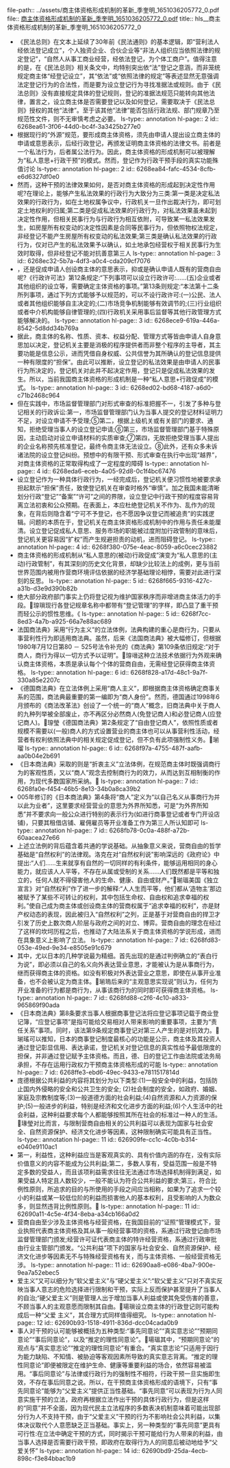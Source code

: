 file-path:: ../assets/商主体资格形成机制的革新_季奎明_1651036205772_0.pdf
file:: [商主体资格形成机制的革新_季奎明_1651036205772_0.pdf](../assets/商主体资格形成机制的革新_季奎明_1651036205772_0.pdf)
title:: hls__商主体资格形成机制的革新_季奎明_1651036205772_0

- 《民法总则》在文本上延续了30年前《民法通则》的基本逻辑，即“营利法人经依法登记成立”，个人独资企业、合伙企业等“非法人组织应当依照法律的规定登记”，“自然人从事工商业经营，经依法登记，为个体工商户”。值得注意的是，在《民法总则》相关条文中，均特别突出依“法”登记之意涵，而非笼统规定商主体“经登记设立”，其“依法”或“依照法律的规定”等表述显然无意强调法定登记行为的合法性，而是要为设立登记行为寻找准据法或规则。由于《民法总则》没有直接规定具体的登记规则，登记的准据法规范只能转向其他法律，置言之，设立商主体是否需要登记以及如何登记，需要取决于《民法总则》授权的其他“法律”。至于该其他“法律”能否包括行政法规、部门规章乃至规范性文件，则不无审慎考虑之必要。
  ls-type:: annotation
  hl-page:: 2
  id:: 6268ea61-3f06-44d0-bc4f-3a3425b277e0
- 根据现行的“外源”规范，要形成商主体资格，须先由申请人提出设立商主体的申请或意思表示，后经行政登记，再颁发证明商主体资格的法律文书。前者是一个私法行为，后者属公法行为。因此，商主体资格的形成机制可以被理解为“私人意思+行政干预”的模式。然而，登记作为行政干预手段的真实功能殊值讨论
  ls-type:: annotation
  hl-page:: 2
  id:: 6268ea84-fafc-4534-8cfb-e6d6327df0e0
- 然而，这种干预的法律效果如何，是否对商主体资格的形成起到决定性作用呢?在理论上，能够产生私法效果的行政行为大致分为三类:第一类是决定私法效果的行政行为，如在土地权属争议中，行政机关一旦作出裁决行为，即可划定土地权利的归属;第二类是促成私法效果的行政行为，对私法效果虽未起到决定性作用，但相关民事行为与行政行为相互依附，可导致某一私法效果发生，如房屋所有权变动的决定性因素是合同等民事行为，但依照物权法规定，非经登记不能产生房屋所有权变动的私法效果;第三类是确认私法效果的行政行为，仅对已产生的私法效果予以确认，如土地承包经营权于相关民事行为生效时取得，但非经登记不能对抗善意第三人
  ls-type:: annotation
  hl-page:: 3
  id:: 6268ec32-5b7a-4df3-a0c4-cda209cf7076
- ，还是促成申请人创设商主体的意思表示，抑或是确认申请人既有的营商自由呢?《行政许可法》第12条规定:“下列事项可以设立行政许可:......(五)企业或者其他组织的设立等，需要确定主体资格的事项。”第13条则规定:“本法第十二条所列事项，通过下列方式能够予以规范的，可以不设行政许可:(一)公民、法人或者其他组织能够自主决定的;(二)市场竞争机制能够有效调节的;(三)行业组织或者中介机构能够自律管理的;(四)行政机关采用事后监督等其他行政管理方式能够解决的。
  ls-type:: annotation
  hl-page:: 3
  id:: 6268ece9-619a-446a-8542-5d8dd34b769a
- 据此，商主体的名称、性质、资本、权益分配、管理方式等皆由申请人自身意思加以决定，登记机关主要是消极的程序提供者而非整个程序的主导者，其主要功能是信息公示，进而凭借自身权威、公共信誉为其所确认的登记信息提供一种有限度的“担保”。由此可以推断，设立登记的私法效果是由申请人的民事行为所决定的，登记机关对此并不起决定作用，登记只是促成私法效果的发生。所以，当前我国商主体资格的形成机制是一种“私人意思+行政促成”的模式。
  ls-type:: annotation
  hl-page:: 3
  id:: 6268ed02-bd68-4187-a6d0-c71b2468c964
- 但在实践中，市场监督管理部门对形式审查的标准把握不一，引发了多种与登记相关的行政诉讼:第一，市场监督管理部门认为当事人提交的登记材料证明力不足，对设立申请不予受理;⑤第二，根据上级机关或有关部门的要求、通知，拒绝受理当事人的设立登记申请;⑥第三，市场监督管理部门基于特殊原因，主动启动对设立申请材料的实质审查;⑦第四，无故拒绝受理当事人提出的企业名称预先核准登记，最终令商主体无法设立。⑧此外，还有众多未诉诸法院的设立登记纠纷。预想中的有限干预、形式审查在执行中出现“越界”，对商主体资格的正常取得构成了一定程度的障碍
  ls-type:: annotation
  hl-page:: 4
  id:: 6268eda6-eceb-4a05-92d8-0c1f4bc67476
- 设立登记作为一种具体行政行为，一经完成后，登记机关便习惯性地被要求承担起默示“担保”责任，致使登记机关在审查时格外“审慎”。加之我国未能清晰划分行政“登记”“备案”“许可”之间的界限，设立登记中行政干预的程度容易背离立法初衷和公众预期。在表面上，本应杜绝登记机关不作为、乱作为的现象，在背后则隐含着“宁可不予登记，也不愿因争议登记而被追责”的实践逻辑。问题的本质在于，登记机关在商主体资格形成机制中的作用与责任未能厘清。设立登记促成私人意思、服务市场的职能被过度附加行政管制的意味后，登记机关更容易因“扩权”而产生规避担责的动机，进而阻碍登记。
  ls-type:: annotation
  hl-page:: 4
  id:: 6268f380-075e-4eac-8059-a6c0cec23882
- 商主体资格的形成机制从“私人意思的(被动)行政促成”演变为“私人意思的(主动)行政管制”，有其深刻的历史文化背景，却缺少比较法上的成例，更与当前世界范围内被用作营商环境评估依据的经济学基础理论相悖，需要对此进行深刻的反思。
  ls-type:: annotation
  hl-page:: 5
  id:: 6268f665-9316-427c-a31b-d3e9d390b82b
- 绝大部分政府部门事实上仍将登记视为维护国家秩序而非增进商主体活力的手段。瑏瑣现行各登记规章名称中都带有“登记管理”的字样，即凸显了重干预而轻公示的惯性思维。《
  ls-type:: annotation
  hl-page:: 5
  id:: 6268f7cc-8ed3-4a7b-a925-66a7e88ac689
- 法国商法典》采用“行为主义”的立法体例，法典构建的重心是商行为，只要从事营利性行为即适用商法典。虽然，后来《法国商法典》被大幅修订，但根据1980年7月12日第80 － 525号法令补充的《商法典》第109条依旧规定:“对于商人，商行为得以一切方式予以证明”。瑏瑨这种立法技术依据行为外观来确认商主体资格，本质是承认每个个体的营商自由，无需经登记获得商主体资格。
  ls-type:: annotation
  hl-page:: 6
  id:: 6268f828-a17d-48c1-9a7f-330a85e2207c
- 《德国商法典》在立法体例上采用“商人主义”，即根据商主体资格确定商事关系的范围，商法典最重要的第一编即为“商人身份”。然而，德国通过1998年6月颁布的《商法改革法》创设了一个统一的“商人”概念，旧商法典中关于商人的九种列举被全部废止，亦不再区分必然商人(免登记商人)和必登记商人(应登记商人)。瑏瑩《德国商法典》第2条规定了“自由登记商人”，依照性质或者规模不需要以(一般)商人的方式设置营业的商主体也可以从事营利性活动，经营者有权利依照法典中的相关规定促成登记，但不负有此项强制性义务。瑐瑠
  ls-type:: annotation
  hl-page:: 6
  id:: 6268f97a-4755-487f-aafb-aa0b04e2b691
- 《日本商法典》采取的则是“折衷主义”立法体例，在规范商主体时既强调商行为的客观性质，又以“商人”观念去控制商行为的效力，从而达到互相制衡的作用，为现代多数国家所采纳。
  ls-type:: annotation
  hl-page:: 7
  id:: 6268fa0e-f454-46b5-8e13-34b0a8ca39b2
- 005年修订的《日本商法典》第4条将“商人”定义为“以自己名义从事商行为并以此为业者”，这里要求经营营业的意思为外界所知悉，可是“为外界所知悉”并不要求向一般公众进行特别的表示行为(如进行商事登记或者专门开设店铺)，只要其租借店铺、雇佣雇员等开业准备工作为第三人所认知即可
  ls-type:: annotation
  hl-page:: 7
  id:: 6268fb78-0c0a-488f-a72b-60aacea27e66
- 上述立法例的背后蕴含着共通的学说基础。从抽象意义来说，营商自由的哲学基础是“自然权利”的法律观。洛克在对“自然权利说”影响深远的《政府论》中提出:“人们......生来就享有自然的一切同样的有利条件，能够运用相同的身心能力，就应该人人平等，不存在从属或受制的关系......人们既然都是平等和独立的，任何人就不得侵害他人的生命、健康、自由或财产。”瑐瑥美国《独立宣言》对“自然权利”作了进一步的解释:“人人生而平等，他们都从‘造物主’那边被赋予了某些不可转让的权利，其中包括生命权、自由权和追求幸福的权利。”使自己成为商主体或创设商主体的营商权属于“追求幸福的权利”，亦是财产权动态的表现，因此被归入“自然权利”之列，正是基于对营商自由的捍卫才引发了历史上数次商人阶层与政府之间的对立、博弈。营商自由的理念在经过了这样的坎坷历程之后，也推动了大陆法系关于商主体资格的学说形成，进而在具象意义上影响了立法。
  ls-type:: annotation
  hl-page:: 7
  id:: 6268fd83-053e-49ed-9e34-e8505e91c679
- 其中，尤以日本的几种学说最为精细。首先出现的是通过判例确立的“表白行为说”，即必须以自己的名义向外表达营业意思，才能被认为是从事商行为，继而获得商主体的资格。如没有积极对外表达营业之意思，即使在从事开业准备，也不会被认定为商主体。瑐瑦后来的“主观意思实现说”则认为，任何为开业准备的行为都是商行为，从事该商行为的同时即可获得商主体资格。
  ls-type:: annotation
  hl-page:: 7
  id:: 6268fd88-c2f6-4c10-a833-965869f90ada
- 《日本商法典》第8条要求当事人根据商事登记法将应登记事项记载于商业登记簿，“应登记事项”是指可能给交易相对人带来影响的重要事项，主要为“责任关系”事项。同时，该法第9条规定商事登记对第三人产生的是对抗效力。瑐瑤可以推知，日本的商事登记制度最核心的功能是公示，商主体及其投资人通过登记彰显信用、表达承诺，登记机关对登记信息的真实性给予最低限度的担保，并非通过登记赋予主体资格。而且，德、日的登记工作由法院或法务局承担，不存在运用行政权力干预商主体资格形成的可能
  ls-type:: annotation
  hl-page:: 7
  id:: 6268ffe3-ebd6-49ec-9433-e7811517814d
- 庞德根据公共利益的内容将其划分为以下类型:(1)一般安全中的利益，包括防止国内外侵略的安全和公共卫生的安全; (2)社会制度的安全，如政府、婚姻、家庭及宗教制度等;(3)一般道德方面的社会利益;(4)自然资源和人力资源的保护;(5)一般进步的利益，特别是经济和文化进步方面的利益;(6)个人生活中的社会利益，这种利益要求每个人都能够按照其所在社会的标准过一种人的生活。瑑瑩对比而言，与限制营商自由相关的公共利益可以表现为国家与社会安全、自然资源保护、经济文化进步等因素，这种限制确实可能具有正当性。
  ls-type:: annotation
  hl-page:: 11
  id:: 626909fe-cc1c-4c0b-b314-e040e9110ac1
- 第一，利益性，这种利益应当是客观真实的、具有价值内涵的存在，没有实际价值意义的内容不能成为公共利益;第二，多数人享有，受益范围一般是不特定多数的受益人，而且该项利益需求往往无法通过市场选择机制得到满足，如果受益人特定且人数较少，一般不能认为符合公共利益的要求;第三，符合比例性原则，所追求的目的与所使用的手段之间应当相称，如果为了追求一个较小的利益或某一较低位阶的利益而损害他人的基本权利，且受影响的人为数众多，则显然违背比例性原则。
  ls-type:: annotation
  hl-page:: 11
  id:: 62690a11-4c5e-4f34-8eba-a34cb166a0d2
- 营商自由至少涉及主体资格与经营资格，在我国目前的“证照”管理模式下，营业执照代表商主体资格及其从事一般经营事项的资格，系通过行政登记由市场监督管理部门颁发;经营许可证代表商主体的特许经营资格，系通过行政审批由行业主管部门颁发。“公共利益”项下的国家与社会安全、自然资源保护、经济文化进步等因素无不与特殊经营资格有关，而与主体资格、一般经营资格无涉。
  ls-type:: annotation
  hl-page:: 11
  id:: 62690aa8-e086-4ba7-900e-9ea7a52ebec5
- 爱主义”又可以细分为“软父爱主义”与“硬父爱主义”:“软父爱主义”只对不真实反映当事人意志的危险选择进行限制和干预，实际上反而保护甚至提升了当事人的自治;“硬父爱主义”则是管理人出于增加当事人利益或使其免受伤害的善意，不顾当事人的主观意愿而限制其自由。瑒瑣设立商主体的行政登记则可能构成后一种“父爱 主义”，其合理方式同样值得细究。
  ls-type:: annotation
  hl-page:: 12
  id:: 62690b93-1518-4911-836d-dcc04cada0b9
- 事人对干预的认可能够被概括为五种类型:“事先同意论”“真实意志论”“预期同意论”“事后同意论”，以及“推定的理性同意论”。瑒瑥其中，“预期同意论”的观点与“真实意志论”“推定的理性同意论”有重合。“真实意志论”只适用于因行为能力缺陷、不知情、被胁迫等客观因素所导致的真实意志背离。“推定的理性同意论”即便被限定在维护生命、健康等重要利益的场合，依然容易被滥用。“事后同意论”与法律或行政行为的强制性不相符，行政干预一旦实施即生效，不存在事后同意之说。所以，在干预商主体资格形成的语境下，只有“事先同意论”能够为“父爱主义”提供正当性基础。“事先同意”可以表现为行为人同意实施干预的立法，政府再根据立法作出干预的具体行政行为，但是这样的“同意”并不全面，因为现代民主立法程序的多数表决机制意味着可能出现部分行为人不支持干预，由于“父爱主义”干预的行为不影响社会公共利益，以集体决议取代个人意愿缺乏正当基础。事实上，另一种类型的“事先同意”更具有可行性:在立法中确定干预的方式，同时揭示干预可能给行为人带来的利益，由当事人选择是否需要行政干预，即政府在取得行为人的同意后被动地给予“父爱关怀”
  ls-type:: annotation
  hl-page:: 14
  id:: 62690bd9-25da-4ecb-898c-f3e84bbac1b9
